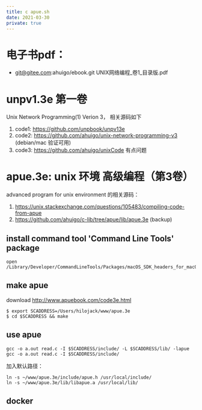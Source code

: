 ```yaml
---
title: c apue.sh
date: 2021-03-30
private: true
---
```

# 电子书pdf：
- git@gitee.com:ahuigo/ebook.git UNIX网络编程_卷1_目录版.pdf

# unpv1.3e 第一卷
Unix Network Programming(1) Verion 3， 相关源码如下
1. code1: https://github.com/unpbook/unpv13e
2. code2: https://github.com/ahuigo/unix-network-programming-v3 (debian/mac 验证可用)
3. code3: https://github.com/ahuigo/unixCode  有点问题

# apue.3e: unix 环境 高级编程（第3卷）
advanced program for unix environment 的相关源码：
1. https://unix.stackexchange.com/questions/105483/compiling-code-from-apue
2. https://github.com/ahuigo/c-lib/tree/apue/lib/apue.3e (backup)

## install command tool 'Command Line Tools' package

    open /Library/Developer/CommandLineTools/Packages/macOS_SDK_headers_for_macOS_10.14.pkg

## make apue
download http://www.apuebook.com/code3e.html

    $ export SCADDRESS=/Users/hilojack/www/apue.3e
    $ cd $SCADDRESS && make

## use apue
    gcc -o a.out read.c -I $SCADDRESS/include/ -L $SCADDRESS/lib/ -lapue
    gcc -o a.out read.c -I $SCADDRESS/include/

加入默认路径：

	ln -s ~/www/apue.3e/include/apue.h /usr/local/include/  
	ln -s ~/www/apue.3e/lib/libapue.a /usr/local/lib/

## docker
